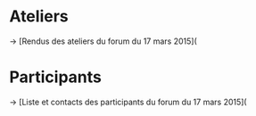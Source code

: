 # Ateliers

-> [Rendus des ateliers du forum du 17 mars 2015](

# Participants

-> [Liste et contacts des participants du forum du 17 mars 2015](


